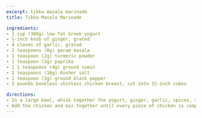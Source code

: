 ```yaml
---
excerpt: tikka masala marinade
title: Tikka Masala Marinade

ingredients:
- 1 cup (300g) low fat Greek yogurt
- ½-inch knob of ginger, grated
- 4 cloves of garlic, grated
- 2 teaspoons (8g) garam masala
- 1 teaspoon (2g) turmeric powder
- 1 teaspoon (3g) paprika
- 1 ½ teaspoons (4g) ground cumin
- 2 teaspoons (10g) Kosher salt
- 1 teaspoon (3g) ground black pepper
- 2 pounds boneless skinless chicken breast, cut into 1½-inch cubes

directions:
- In a large bowl, whisk together the yogurt, ginger, garlic, spices, salt, and pepper until combined.
- Add the chicken and mix together until every piece of chicken is completely coated. You can use this right away or refrigerate for up to overnight for added flavor.
---
```

